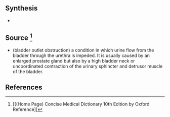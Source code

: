 ## Synthesis
- 
## Source [^1]
- (bladder outlet obstruction) a condition in which urine flow from the bladder through the urethra is impeded. It is usually caused by an enlarged prostate gland but also by a high bladder neck or uncoordinated contraction of the urinary sphincter and detrusor muscle of the bladder.
## References

[^1]: [[(Home Page) Concise Medical Dictionary 10th Edition by Oxford Reference]]